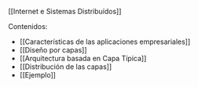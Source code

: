 [[Internet e Sistemas Distribuídos]]

Contenidos:
+ [[Características de las aplicaciones empresariales]]
+ [[Diseño por capas]]
+ [[Arquitectura basada en Capa Típica]]
+ [[Distribución de las capas]]
+ [[Ejemplo]]